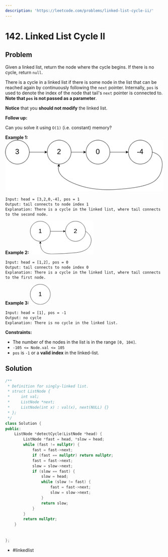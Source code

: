 ```yaml
---
description: 'https://leetcode.com/problems/linked-list-cycle-ii/'
---
```


# 142. Linked List Cycle II

## Problem

Given a linked list, return the node where the cycle begins. If there is no cycle, return `null`.

There is a cycle in a linked list if there is some node in the list that can be reached again by continuously following the `next` pointer. Internally, `pos` is used to denote the index of the node that tail's `next` pointer is connected to. **Note that `pos` is not passed as a parameter**.

**Notice** that you **should not modify** the linked list.

**Follow up:**

Can you solve it using `O(1)` \(i.e. constant\) memory?

**Example 1:** ![](../.gitbook/assets/circularlinkedlist%20%282%29.png)

```text
Input: head = [3,2,0,-4], pos = 1
Output: tail connects to node index 1
Explanation: There is a cycle in the linked list, where tail connects to the second node.
```

**Example 2:** ![](../.gitbook/assets/circularlinkedlist_test2%20%281%29.png)

```text
Input: head = [1,2], pos = 0
Output: tail connects to node index 0
Explanation: There is a cycle in the linked list, where tail connects to the first node.
```

**Example 3:** ![](../.gitbook/assets/circularlinkedlist_test3%20%281%29.png)

```text
Input: head = [1], pos = -1
Output: no cycle
Explanation: There is no cycle in the linked list.
```

**Constraints:**

* The number of the nodes in the list is in the range `[0, 104]`.
* `-105 <= Node.val <= 105`
* `pos` is `-1` or a **valid index** in the linked-list.

## Solution

```cpp
/**
 * Definition for singly-linked list.
 * struct ListNode {
 *     int val;
 *     ListNode *next;
 *     ListNode(int x) : val(x), next(NULL) {}
 * };
 */
class Solution {
public:
    ListNode *detectCycle(ListNode *head) {
        ListNode *fast = head, *slow = head;
        while (fast != nullptr) {
            fast = fast->next;
            if (fast == nullptr) return nullptr;
            fast = fast->next;
            slow = slow->next;
            if (slow == fast) {
                slow = head;
                while (slow != fast) {
                    fast = fast->next;
                    slow = slow->next;
                }
                return slow;
            }
        }
        return nullptr;
    }
    
    
};
```

* \#linkedlist

